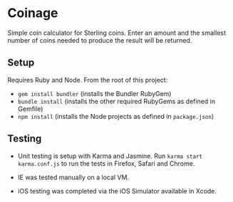 # Coinage

Simple coin calculator for Sterling coins. Enter an amount and the smallest number of coins needed to produce the result will be returned.

## Setup

Requires Ruby and Node. From the root of this project:

* `gem install bundler` (installs the Bundler RubyGem)
* `bundle install` (installs the other required RubyGems as defined in Gemfile)
* `npm install` (installs the Node projects as defined in `package.json`)

## Testing

* Unit testing is setup with Karma and Jasmine. Run `karma start karma.conf.js` to run the tests in Firefox, Safari and Chrome.

* IE was tested manually on a local VM.

* iOS testing was completed via the iOS Simulator available in Xcode.